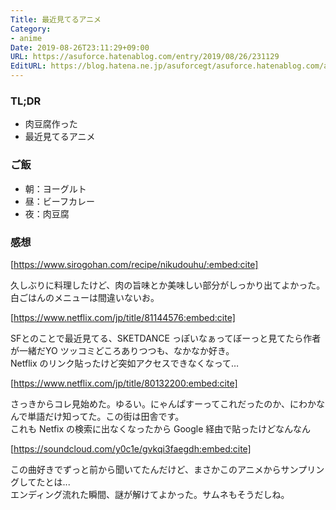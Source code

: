 ```yaml
---
Title: 最近見てるアニメ
Category:
- anime
Date: 2019-08-26T23:11:29+09:00
URL: https://asuforce.hatenablog.com/entry/2019/08/26/231129
EditURL: https://blog.hatena.ne.jp/asuforcegt/asuforce.hatenablog.com/atom/entry/26006613406242891
---
```


### TL;DR

- 肉豆腐作った
- 最近見てるアニメ

### ご飯

- 朝：ヨーグルト
- 昼：ビーフカレー
- 夜：肉豆腐

###  感想


[https://www.sirogohan.com/recipe/nikudouhu/:embed:cite]


久しぶりに料理したけど、肉の旨味とか美味しい部分がしっかり出てよかった。白ごはんのメニューは間違いないお。


[https://www.netflix.com/jp/title/81144576:embed:cite]


SFとのことで最近見てる、SKETDANCE っぽいなぁってぼーっと見てたら作者が一緒だYO ツッコミどころありつつも、なかなか好き。  
Netflix のリンク貼ったけど突如アクセスできなくなって…

[https://www.netflix.com/jp/title/80132200:embed:cite]

さっきからコレ見始めた。ゆるい。にゃんぱすーってこれだったのか、にわかなんで単語だけ知ってた。この街は田舎です。  
これも Netfix の検索に出なくなったから Google 経由で貼ったけどなんなん


[https://soundcloud.com/y0c1e/gvkqi3faegdh:embed:cite]


この曲好きでずっと前から聞いてたんだけど、まさかこのアニメからサンプリングしてたとは...  
エンディング流れた瞬間、謎が解けてよかった。サムネもそうだしね。
